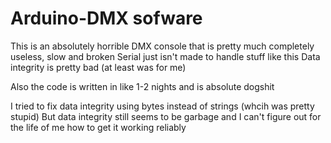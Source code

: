 # Arduino-DMX sofware

This is an absolutely horrible DMX console that is pretty much completely useless, slow and broken
Serial just isn't made to handle stuff like this
Data integrity is pretty bad (at least was for me)

Also the code is written in like 1-2 nights and is absolute dogshit

I tried to fix data integrity using bytes instead of strings (whcih was pretty stupid)
But data integrity still seems to be garbage and I can't figure out for the life of me how to get it working reliably

